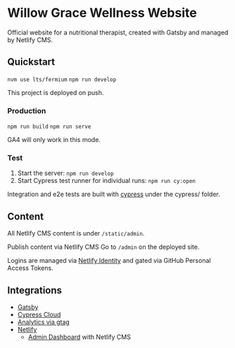# Willow Grace Wellness Website
Official website for a nutritional therapist, created with Gatsby and managed by Netlify CMS.

## Quickstart
`nvm use lts/fermium`
`npm run develop`

This project is deployed on push.

### Production
`npm run build`
`npm run serve`

GA4 will only work in this mode.

### Test
1. Start the server: `npm run develop`
1. Start Cypress test runner for individual runs: `npm run cy:open`

Integration and e2e tests are built with [cypress](https://docs.cypress.io/) under the cypress/ folder. 

## Content 

All Netlify CMS content is under `/static/admin`.

Publish content via Netlify CMS
Go to `/admin` on the deployed site.

Logins are managed via [Netlify Identity](https://app.netlify.com/sites/boisewgw/configuration/identity) and gated via GitHub Personal Access Tokens.

## Integrations
- [Gatsby](https://www.gatsbyjs.com/gatsby-4/)
- [Cypress Cloud](https://cloud.cypress.io)
- [Analytics via gtag](https://developers.google.com/tag-platform/gtagjs)
- [Netlify](https://app.netlify.com/)
  - [Admin Dashboard](https://www.boisewillowgracewellness.com/admin/) with Netlify CMS
